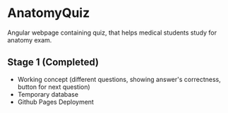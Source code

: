 # AnatomyQuiz

Angular webpage containing quiz, that helps medical students study for anatomy exam.

## Stage 1 (Completed)

- Working concept (different questions, showing answer's correctness, button for next question)
- Temporary database
- Github Pages Deployment 
